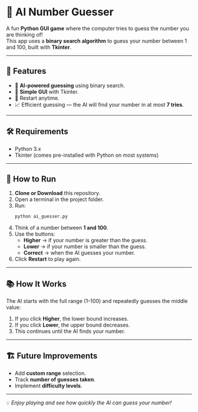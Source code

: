 # 🎯 AI Number Guesser

A fun **Python GUI game** where the computer tries to guess the number you are thinking of!  
This app uses a **binary search algorithm** to guess your number between 1 and 100, built with **Tkinter**.

---

## 📌 Features
- 🧠 **AI-powered guessing** using binary search.
- 🎨 **Simple GUI** with Tkinter.
- 🔄 Restart anytime.
- 📈 Efficient guessing — the AI will find your number in at most **7 tries**.

---

## 🛠 Requirements
- Python 3.x  
- Tkinter (comes pre-installed with Python on most systems)

---

## 🚀 How to Run
1. **Clone or Download** this repository.
2. Open a terminal in the project folder.
3. Run:
   ```bash
   python ai_guesser.py
   ```
4. Think of a number between **1 and 100**.
5. Use the buttons:
   - **Higher** → if your number is greater than the guess.
   - **Lower** → if your number is smaller than the guess.
   - **Correct** → when the AI guesses your number.
6. Click **Restart** to play again.

---

## 📚 How It Works
The AI starts with the full range (1–100) and repeatedly guesses the middle value:
1. If you click **Higher**, the lower bound increases.
2. If you click **Lower**, the upper bound decreases.
3. This continues until the AI finds your number.

---

## 🏗 Future Improvements
- Add **custom range** selection.
- Track **number of guesses taken**.
- Implement **difficulty levels**.


---
💡 *Enjoy playing and see how quickly the AI can guess your number!*

